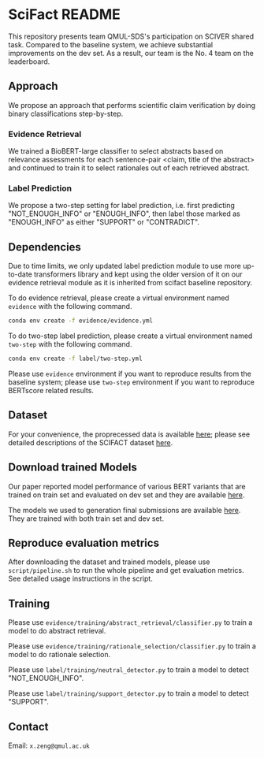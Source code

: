 # SciFact README

This repository presents team QMUL-SDS's participation on SCIVER shared task. Compared to the baseline system, we achieve substantial improvements on the dev set. As a result, our team is the No. 4 team on the leaderboard. 

## Approach
We propose an approach that performs scientific claim verification by doing binary classifications step-by-step. 

### Evidence Retrieval
We trained a BioBERT-large classifier to select abstracts based on relevance assessments for each sentence-pair <claim, title of the abstract> and continued to train it to select rationales out of each retrieved abstract. 

### Label Prediction
We propose a two-step setting for label prediction, i.e. first predicting "NOT\_ENOUGH\_INFO" or "ENOUGH\_INFO", then label those marked as "ENOUGH\_INFO" as either "SUPPORT" or "CONTRADICT". 

## Dependencies
Due to time limits, we only updated label prediction module to use more up-to-date transformers library and kept using the older version of it on our evidence retrieval module as it is inherited from scifact baseline repository.

To do evidence retrieval, please create a virtual environment named `evidence` with the following command.
```bash
conda env create -f evidence/evidence.yml
```
To do two-step label prediction, please create a virtual environment named `two-step` with the following command.
```bash
conda env create -f label/two-step.yml
```

Please use `evidence` environment if you want to reproduce results from the baseline system; please use `two-step` environment if you want to reproduce BERTscore related results.
 
## Dataset
For your convenience, the proprecessed data is available [here](https://www.dropbox.com/sh/gwq9bkto4bpq7bz/AADj8Zj1gx9ew4xWTN7cS_0oa?dl=0); please see detailed descriptions of the SCIFACT dataset [here](https://github.com/allenai/scifact).

## Download trained Models
Our paper reported model performance of various BERT variants that are trained on train set and evaluated on dev set and they are available [here](https://sciverbinary.s3.eu-west-2.amazonaws.com/model.tar.gz).

The models we used to generation final submissions are available [here](https://sciverbinary.s3.eu-west-2.amazonaws.com/model_all_data.tar.gz). They are trained with both train set and dev set.

## Reproduce evaluation metrics

After downloading the dataset and trained models, please use `script/pipeline.sh` to run the whole pipeline and get evaluation metrics. See detailed usage instructions in the script.

## Training
Please use `evidence/training/abstract_retrieval/classifier.py` to train a model to do abstract retrieval.

Please use `evidence/training/rationale_selection/classifier.py` to train a model to do rationale selection.

Please use `label/training/neutral_detector.py` to train a model to detect "NOT\_ENOUGH\_INFO".

Please use `label/training/support_detector.py` to train a model to detect "SUPPORT".

## Contact
Email: `x.zeng@qmul.ac.uk`